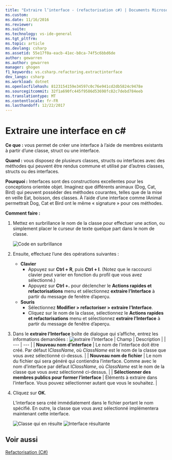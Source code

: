 ```yaml
---
title: "Extraire l’interface - (refactorisation c#) | Documents Microsoft"
ms.custom: 
ms.date: 11/16/2016
ms.reviewer: 
ms.suite: 
ms.technology: vs-ide-general
ms.tgt_pltfrm: 
ms.topic: article
ms.devlang: csharp
ms.assetid: 55e17f0a-eacb-41ec-b8ca-74f5c6bbd6de
author: gewarren
ms.author: gewarren
manager: ghogen
f1_keywords: vs.csharp.refactoring.extractinterface
dev_langs: csharp
ms.workload: dotnet
ms.openlocfilehash: 8123154159e34597c0c76e941cd2db5824c9478e
ms.sourcegitcommit: 32f1a690fc445f9586d53698fc82c7debd784eeb
ms.translationtype: MT
ms.contentlocale: fr-FR
ms.lasthandoff: 12/22/2017
---
```

# <a name="extract-an-interface-in-c"></a>Extraire une interface en c# #
**Ce que :** vous permet de créer une interface à l’aide de membres existants à partir d’une classe, struct ou une interface.

**Quand :** vous disposez de plusieurs classes, structs ou interfaces avec des méthodes qui peuvent être rendus commune et utilisé par d’autres classes, structs ou des interfaces.

**Pourquoi :** Interfaces sont des constructions excellentes pour les conceptions orientée objet.  Imaginez que différents animaux (Dog, Cat, Bird) qui peuvent posséder des méthodes courantes, telles que de la mise en veille Eat, boisson, des classes.  À l’aide d’une interface comme IAnimal permettrait Dog, Cat et Bird ont le même « signature » pour ces méthodes.  

**Comment faire :**

1. Mettez en surbrillance le nom de la classe pour effectuer une action, ou simplement placer le curseur de texte quelque part dans le nom de classe.

   ![Code en surbrillance](media/extractinterface_highlight.png)

1. Ensuite, effectuez l’une des opérations suivantes :
   * **Clavier**
     * Appuyez sur **Ctrl + R**, puis **Ctrl + I**.  (Notez que le raccourci clavier peut varier en fonction du profil que vous avez sélectionné.)
     * Appuyez sur **Ctrl +.** pour déclencher le **Actions rapides et refactorisations** menu et sélectionnez **extraire l’Interface** à partir du message de fenêtre d’aperçu.
   * **Souris**
     * Sélectionnez **Modifier > refactoriser > extraire l’Interface**.
     * Cliquez sur le nom de la classe, sélectionnez le **Actions rapides et refactorisations** menu et sélectionnez **extraire l’Interface** à partir du message de fenêtre d’aperçu.

1. Dans le **extraire l’Interface** boîte de dialogue qui s’affiche, entrez les informations demandées : ![extraire l’Interface](media/extractinterface_dialog.png)
   | Champ | Description |
   | --- | --- |
   | **Nouveau nom d’interface** | Le nom de l’interface doit être créé. Par défaut I*ClassName*, où *ClassName* est le nom de la classe que vous avez sélectionné ci-dessus. |
   | **Nouveau nom de fichier** | Le nom du fichier qui sera généré qui contiendra l’interface. Comme avec le nom d’interface par défaut I*ClassName*, où *ClassName* est le nom de la classe que vous avez sélectionné ci-dessus. |
   | **Sélectionner des membres publics pour former l’interface** | Éléments à extraire dans l’interface.  Vous pouvez sélectionner autant que vous le souhaitez. |

1. Cliquez sur **OK**.

   L’interface sera créé immédiatement dans le fichier portant le nom spécifié.  En outre, la classe que vous avez sélectionné implémentera maintenant cette interface.

   ![Classe qui en résulte](media/extractinterface_class.png)
   ![Interface résultante](media/extractinterface_interface.png)

## <a name="see-also"></a>Voir aussi  
[Refactorisation (C#)](../refactoring-csharp.md)